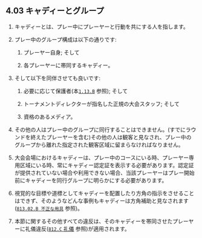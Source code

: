 ## 4.03 キャディーとグループ

1. キャディーとは、プレー中にプレーヤーと行動を共にする人を指します。

1. プレー中のグループ構成は以下の通りです:

    1. プレーヤー自身; そして

    1. 各プレーヤーに帯同するキャディー。

1. そして以下を同伴させても良いです:

    1. 必要に応じて保護者(本[`1.13.B`]() 参照); そして

    1. トーナメントディレクターが指名した正規の大会スタッフ; そして

    1. 資格のあるメディア。

1. その他の人はプレー中のグループに同行することはできません。(すでにラウンドを終えたプレーヤーを含む)その他の人は観客と見なされ、プレー中のグループから離れた指定された観客区域に留まらなければなりません。

1. 大会会場におけるキャディーは、プレー中のコースにいる時、プレーヤー専用区域にいる時、常にキャディー認定証を表示する必要があります。認定証が提供されていない場合や利用できない場合、当該プレーヤーはプレー開始前にキャディーを同行グループに明らかにする必要があります。

1. 視覚的な目標や道標としてキャディーを配置したり方角の指示をさせることはできず、そのようなどんな事例もキャディーは方角補助と見なされます([`813.02.B 不正な用具`]() 参照)。

1. 本節に関するその他すべての違反は、そのキャディーを帯同させたプレーヤーに礼儀違反([`812.C` 礼儀]() 参照)が適用されます。
